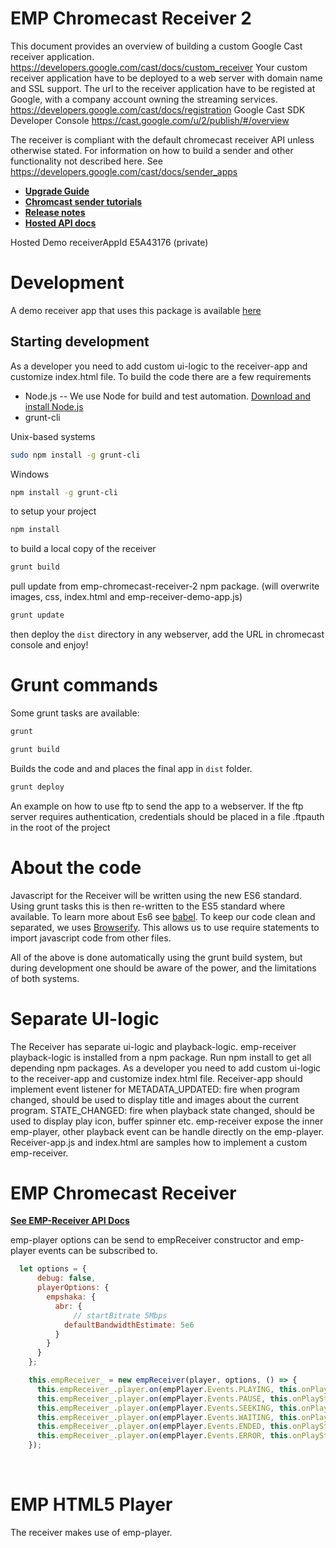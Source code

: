 # EMP Chromecast Receiver 2

This document provides an overview of building a custom Google Cast receiver application.
https://developers.google.com/cast/docs/custom_receiver
Your custom receiver application have to be deployed to a web server with domain name and SSL support.
The url to the receiver application have to be registed at Google, with a company account owning the streaming services.
https://developers.google.com/cast/docs/registration
Google Cast SDK Developer Console
https://cast.google.com/u/2/publish/#/overview

The receiver is compliant with the default chromecast receiver API unless otherwise stated. For information on how to build a sender and other functionality not described here. See https://developers.google.com/cast/docs/sender_apps

* **[Upgrade Guide](https://github.com/EricssonBroadcastServices/chromecast-demo-receiver/blob/master/tutorials/upgrade-guide.md)**
* **[Chromcast sender tutorials](https://github.com/EricssonBroadcastServices/chromecast-demo-receiver/blob/master/tutorials/chromecast.md)**
* **[Release notes](https://github.com/EricssonBroadcastServices/chromecast-demo-receiver/blob/master/CHANGELOG.md)**
* **[Hosted API docs](https://emps-chromecast-receiver.azurewebsites.net/chromecast-demo-receiver/stage/docs/)**


Hosted Demo receiverAppId E5A43176 (private)


# Development

A demo receiver app that uses this package is available [here](https://github.com/EricssonBroadcastServices/chromecast-demo-receiver)

Starting development
--------------------

As a developer you need to add custom ui-logic to the receiver-app and customize index.html file.
To build the code there are a few requirements
- Node.js -- We use Node for build and test automation. [Download and install Node.js](http://nodejs.org/download/)
- grunt-cli

Unix-based systems
```bash
sudo npm install -g grunt-cli
```

Windows
```bash
npm install -g grunt-cli
```

to setup your project
```bash
npm install
```

to build a local copy of the receiver
```bash
grunt build
```

pull update from emp-chromecast-receiver-2 npm package. (will overwrite images, css, index.html and emp-receiver-demo-app.js)
```bash
grunt update
```

then deploy the `dist` directory in any webserver, add the URL in chromecast console and enjoy!

Grunt commands
==============

Some grunt tasks are available:

```bash
grunt
```

```bash
grunt build
```
Builds the code and and places the final app in `dist` folder.

```bash
grunt deploy
```
An example on how to use ftp to send the app to a webserver.
If the ftp server requires authentication, credentials should be placed in a file .ftpauth in the root of the project



About the code
==============
Javascript for the Receiver will be written using the new ES6 standard. Using grunt tasks this is then re-written to the ES5 standard where available. To learn more about Es6 see [babel](https://babeljs.io/).
To keep our code clean and separated, we uses [Browserify](http://browserify.org/). This allows us to use require statements to import javascript code from other files.

All of the above is done automatically using the grunt build system, but during development one should be aware of the power, and the limitations of both systems.

Separate UI-logic
==============
The Receiver has separate ui-logic and playback-logic.
emp-receiver playback-logic is installed from a npm package.
Run npm install to get all depending npm packages.
As a developer you need to add custom ui-logic to the receiver-app and customize index.html file.
Receiver-app should implement event listener for
METADATA_UPDATED: fire when program changed, should be used to display title and images about the current program.
STATE_CHANGED: fire when playback state changed, should be used to display play icon, buffer spinner etc.
emp-receiver expose the inner emp-player, other playback event can be handle directly on the emp-player.
Receiver-app.js and index.html are samples how to implement a custom emp-receiver.

EMP Chromecast Receiver
=======

**[See EMP-Receiver API Docs](https://github.com/EricssonBroadcastServices/chromecast-demo-receiver/blob/master/api.md)**

emp-player options can be send to empReceiver constructor and emp-player events can be subscribed to.

```javascript
  let options = {
      debug: false,
      playerOptions: {
        empshaka: {
          abr: {
              // startBitrate 5Mbps
            defaultBandwidthEstimate: 5e6
          }
        }
      }
    };

    this.empReceiver_ = new empReceiver(player, options, () => {
      this.empReceiver_.player.on(empPlayer.Events.PLAYING, this.onPlayStateChange_.bind(this));
      this.empReceiver_.player.on(empPlayer.Events.PAUSE, this.onPlayStateChange_.bind(this));
      this.empReceiver_.player.on(empPlayer.Events.SEEKING, this.onPlayStateChange_.bind(this));
      this.empReceiver_.player.on(empPlayer.Events.WAITING, this.onPlayStateChange_.bind(this));
      this.empReceiver_.player.on(empPlayer.Events.ENDED, this.onPlayStateChange_.bind(this));
      this.empReceiver_.player.on(empPlayer.Events.ERROR, this.onPlayStateChange_.bind(this));
    });
```

<br />

EMP HTML5 Player
=======
The receiver makes use of emp-player.
